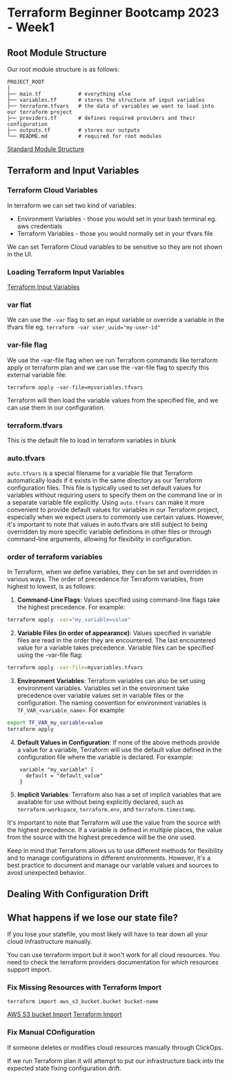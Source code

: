 # Terraform Beginner Bootcamp 2023 - Week1

## Root Module Structure

Our root module structure is as follows:
```
PROJECT_ROOT
|
├── main.tf            # everything else
├── variables.tf       # stores the structure of input variables
├── terraform.tfvars   # the data of variables we want to load into our terraform project
├── providers.tf       # defines required providers and their configuration
├── outputs.tf         # stores our outputs
└── README.md          # required for root modules
```

[Standard Module Structure](https://developer.hashicorp.com/terraform/language/modules/develop/structure)

## Terraform and Input Variables

### Terraform Cloud Variables

In terraform we can set two kind of variables:
- Environment Variables - those you would set in your bash terminal eg. aws credentials
- Terraform Variables - those you would normally set in your tfvars file

We can set Terraform Cloud variables to be sensitive so they are not shown in the UI.

### Loading Terraform Input Variables

[Terraform Input Variables](https://developer.hashicorp.com/terraform/language/values/variables)

### var flat
We can use the `-var` flag to set an input variable or override a variable in the tfvars file eg. `terraform -var user_uuid="my-user-id"`

### var-file flag

We use the -var-file flag when we run Terraform commands like terraform apply or terraform plan and we can use the -var-file flag to specify this external variable file:
```
terraform apply -var-file=myvariables.tfvars
```
Terraform will then load the variable values from the specified file, and we can use them in our configuration.

### terraform.tfvars

This is the default file to load in terraform variables in blunk

### auto.tfvars

`auto.tfvars` is a special filename for a variable file that Terraform automatically loads if it exists in the same directory as our Terraform configuration files. This file is typically used to set default values for variables without requiring users to specify them on the command line or in a separate variable file explicitly.
Using `auto.tfvars` can make it more convenient to provide default values for variables in our Terraform project, especially when we expect users to commonly use certain values. However, it's important to note that values in auto.tfvars are still subject to being overridden by more specific variable definitions in other files or through command-line arguments, allowing for flexibility in configuration.

### order of terraform variables

In Terraform, when we define variables, they can be set and overridden in various ways. The order of precedence for Terraform variables, from highest to lowest, is as follows:

1. **Command-Line Flags**: Values specified using command-line flags take the highest precedence. For example:

```sh
terraform apply -var="my_variable=value"
```
2. **Variable Files (in order of appearance)**: Values specified in variable files are read in the order they are encountered. The last encountered value for a variable takes precedence. Variable files can be specified using the -var-file flag:

```sh
terraform apply -var-file=myvariables.tfvars
```
3. **Environment Variables**: Terraform variables can also be set using environment variables. Variables set in the environment take precedence over variable values set in variable files or the configuration. The naming convention for environment variables is `TF_VAR_<variable_name>`. For example:

```sh
export TF_VAR_my_variable=value
terraform apply
```
4. **Default Values in Configuration**: If none of the above methods provide a value for a variable, Terraform will use the default value defined in the configuration file where the variable is declared. For example:

```hcl
    variable "my_variable" {
      default = "default_value"
    }
```
5. **Implicit Variables**: Terraform also has a set of implicit variables that are available for use without being explicitly declared, such as `terraform.workspace`, `terraform.env`, and `terraform.timestamp`.

It's important to note that Terraform will use the value from the source with the highest precedence. If a variable is defined in multiple places, the value from the source with the highest precedence will be the one used.

Keep in mind that Terraform allows us to use different methods for flexibility and to manage configurations in different environments. However, it's a best practice to document and manage our variable values and sources to avoid unexpected behavior.

## Dealing With Configuration Drift

## What happens if we lose our state file?

If you lose your statefile, you most likely will have to tear down all your cloud infrastructure manually.

You can use terraform import but it won't work for all cloud resources. You need to check the terraform providers documentation for which resources support import.

### Fix Missing Resources with Terraform Import

```
terraform import aws_s3_bucket.bucket bucket-name
```
[AWS S3 bucket Import](https://registry.terraform.io/providers/hashicorp/aws/latest/docs/resources/s3_bucket#import)
[Terraform Import](https://developer.hashicorp.com/terraform/language/import)

### Fix Manual COnfiguration

If someone deletes or modifies cloud resources manually through ClickOps.

If we run Terraform plan it will attempt to put our infrastructure back into the expected state fixing configuration drift.